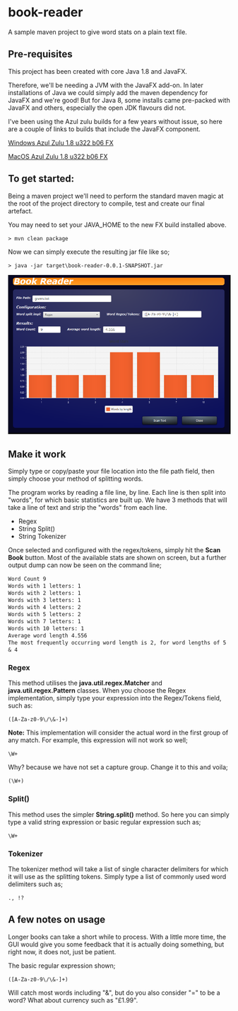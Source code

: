 # book-reader
A sample maven project to give word stats on a plain text file. 

## Pre-requisites

This project has been created with core Java 1.8 and JavaFX.

Therefore, we'll be needing a JVM with the JavaFX add-on.  In later installations of Java we could simply add the maven dependency for JavaFX and we're good!  But for Java 8, some installs came pre-packed with JavaFX and others, especially the open JDK flavours did not.

I've been using the Azul zulu builds for a few years without issue, so here are a couple of links to builds that include the JavaFX component.

[Windows Azul Zulu 1.8 u322 b06 FX](https://cdn.azul.com/zulu/bin/zulu8.60.0.21-ca-fx-jdk8.0.322-win_x64.zip)

[MacOS Azul Zulu 1.8 u322 b06 FX](https://cdn.azul.com/zulu/bin/zulu8.60.0.21-ca-fx-jdk8.0.322-macosx_x64.zip)

## To get started:

Being a maven project we'll need to perform the standard maven magic at the root of the project directory to compile, test and create our final artefact.

You may need to set your JAVA_HOME to the new FX build installed above.
````
> mvn clean package
````

Now we can simply execute the resulting jar file like so;

````
> java -jar target\book-reader-0.0.1-SNAPSHOT.jar
````
![Image](image/book-reader.png)

## Make it work

Simply type or copy/paste your file location into the file path field, then simply choose your method of splitting words.

The program works by reading a file line, by line.  Each line is then split into "words", for which basic statistics are built up. 
We have 3 methods that will take a line of text and strip the "words" from each line.

- Regex
- String Split()
- String Tokenizer

Once selected and configured with the regex/tokens, simply hit the __Scan Book__ button.  Most of the available stats are shown on screen, but a further output dump can now be seen on the command line;
````
Word Count 9
Words with 1 letters: 1
Words with 2 letters: 1
Words with 3 letters: 1
Words with 4 letters: 2
Words with 5 letters: 2
Words with 7 letters: 1
Words with 10 letters: 1
Average word length 4.556
The most frequently occurring word length is 2, for word lengths of 5 & 4
````

### Regex

This method utilises the __java.util.regex.Matcher__ and __java.util.regex.Pattern__ classes.
When you choose the Regex implementation, simply type your expression into the Regex/Tokens field, such as:
````
([A-Za-z0-9\/\&-]+)
````

__Note:__ This implementation will consider the actual word in the first group of any match.  For example, this expression will not work so well;
````
\W+
````
Why?  because we have not set a capture group.  Change it to this and voila;
````
(\W+)
````

### Split()

This method uses the simpler __String.split()__ method.  So here you can simply type a valid string expression or basic regular expression such as;
````
\W+
````

### Tokenizer

The tokenizer method will take a list of single character delimiters for which it will use as the splitting tokens.  Simply type a list of commonly used word delimiters such as;
````
., !?
````
## A few notes on usage

Longer books can take a short while to process.  With a little more time, the GUI would give you some feedback that it is actually doing something, but right now, it does not, just be patient.

The basic regular expression shown;
````
([A-Za-z0-9\/\&-]+)
````
Will catch most words including "&", but do you also consider "=" to be a word?  What about currency such as "£1.99".